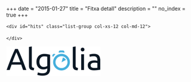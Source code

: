 +++
date        = "2015-01-27"
title       = "Fitxa detall"
description = ""
no_index    = true
+++
<link href="/css/cercador.css" rel="stylesheet" type="text/css" />

<section class="rslt" id="cercador_text">

<div class="row">

    <div id="hits" class="list-group col-xs-12 col-md-12">
        
    </div>

</div>

</section>

<!-- TEMPLATES -->
<script type="text/html" id="hit-template">
    <h1>{{title}}</h1>
    <table class='fitxa_detall col-xs-12 col-md-12'>
        <tbody>
            <tr><th colspan='2'>Dades de l'ENS</th></tr>
            {{#dades}}
            <tr><td class='col-md-4'>{{key}}</td><td>{{value}}</td></tr>
            {{/dades}}
        </tbody>
    </table>

    {{#detall_de_partícips}}
    <table class='fitxa_detall col-xs-12 col-md-12'>
        <tbody>
            <tr><th colspan='2'>Partíceps</th></tr>
                {{#.}}
                <tr><td class='col-md-4'>{{key}}</td><td>{{value}}</td></tr>
                {{/.}}
                <tr><td colspan='2' class='nested_background'></td></tr>                
        </tbody>
    </table>
    {{/detall_de_partícips}}

    {{#membres_òrgan_de_govern}}
    <table class='fitxa_detall col-xs-12 col-md-12'>
        <tbody>
            <tr><th colspan='2'>Membres dels òrgans de govern</th></tr>
                {{#.}}
                <tr><td class='col-md-4'>{{key}}</td><td>{{value}}</td></tr>
                {{/.}}
                <tr><td colspan='2' class='nested_background'></td></tr>                
        </tbody>
    </table>
    {{/membres_òrgan_de_govern}}

    {{#persones_òrgan_de_govern}}
    <table class='fitxa_detall col-xs-12 col-md-12'>
        <tbody>
            <tr><th colspan='2'>Persones òrgan de govern</th></tr>
                {{#.}}
                <tr><td class='col-md-4'>{{key}}</td><td>{{value}}</td></tr>
                {{/.}}
                <tr><td colspan='2' class='nested_background'></td></tr>                
        </tbody>
    </table>
    {{/persones_òrgan_de_govern}}

    {{#persones_cons.adm.soc.mercantil}}
    <table class='fitxa_detall col-xs-12 col-md-12'>
        <tbody>
            <tr><th colspan='2'>Persones del consell d'administració</th></tr>
                {{#.}}
                <tr><td class='col-md-4'>{{key}}</td><td>{{value}}</td></tr>
                {{/.}}
                <tr><td colspan='2' class='nested_background'></td></tr>                
        </tbody>
    </table>
    {{/persones_cons.adm.soc.mercantil}}

    {{#dades_registrals}}
    <table class='fitxa_detall col-xs-12 col-md-12'>
        <tbody>
            <tr><th colspan='2'>Dades registrals</th></tr>
                {{#.}}
                <tr><td class='col-md-4'>{{key}}</td><td>{{value}}</td></tr>
                {{/.}}
                <tr><td colspan='2' class='nested_background'></td></tr>                
        </tbody>
    </table>
    {{/dades_registrals}}

</script>

<script type="text/html" id="no-results-template">
    <div id="no-results-message">
      <p>Aquest ENS no existeix</p>
      <!--a href="." class='clear-all'>Neteja la cerca</a-->
    </div>
</script>

<script type="text/html" id="stats-template">
  S'han trobat <b>{{nbHits}}</b> resultats
</script>
<!-- /TEMPLATES -->

<div id="logo-algolia">
    <img src="/images/algolia/Algolia_logo_bg-white.jpg" alt="Logo Algolia" />
</div>

<script src="//cdnjs.cloudflare.com/ajax/libs/showdown/1.4.2/showdown.min.js"></script>
<script src="//cdn.jsdelivr.net/instantsearch.js/1/instantsearch.min.js"></script>
<script src="../app.js"></script>
<style>
.fitxa_detall tr td:first-child{
  font-weight: bold;
}
.nested_background{
    background-color: #ddd;
}
</style>
